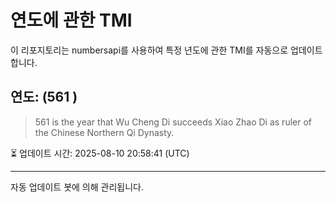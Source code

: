 
# 연도에 관한 TMI

이 리포지토리는 numbersapi를 사용하여 특정 년도에 관한 TMI를 자동으로 업데이트합니다.

## 연도: (561 )
> 561 is the year that Wu Cheng Di succeeds Xiao Zhao Di as ruler of the Chinese Northern Qi Dynasty.

⏳ 업데이트 시간: 2025-08-10 20:58:41 (UTC)

---
자동 업데이트 봇에 의해 관리됩니다.

